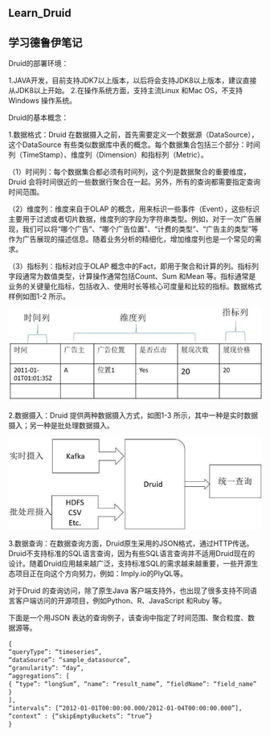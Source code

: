 ## Learn_Druid
## 学习德鲁伊笔记

Druid的部署环境：

1.JAVA开发，目前支持JDK7以上版本，以后将会支持JDK8以上版本，建议直接从JDK8以上开始。
2.在操作系统方面，支持主流Linux 和Mac OS，不支持Windows 操作系统。

Druid的基本概念：

1.数据格式：Druid 在数据摄入之前，首先需要定义一个数据源（DataSource），这个DataSource 有些类似数据库中表的概念。每个数据集合包括三个部分：时间列（TimeStamp）、维度列（Dimension）和指标列（Metric）。

（1）时间列：每个数据集合都必须有时间列，这个列是数据聚合的重要维度，Druid 会将时间很近的一些数据行聚合在一起。另外，所有的查询都需要指定查询时间范围。

（2）维度列：维度来自于OLAP 的概念，用来标识一些事件（Event），这些标识主要用于过滤或者切片数据，维度列的字段为字符串类型。例如，对于一次广告展现，我们可以将“哪个广告”、“哪个广告位置”、“计费的类型”、“广告主的类型”等作为广告展现的描述信息。随着业务分析的精细化，增加维度列也是一个常见的需求。

（3）指标列：指标对应于OLAP 概念中的Fact，即用于聚合和计算的列。指标列字段通常为数值类型，计算操作通常包括Count、Sum 和Mean 等。指标通常是业务的关键量化指标，包括收入、使用时长等核心可度量和比较的指标。数据格式样例如图1-2 所示。

<img src="https://github.com/jiaming9844/learn_druid/blob/master/image/2017022015123066.jpg"/>
 

2.数据摄入：Druid 提供两种数据摄入方式，如图1-3 所示，其中一种是实时数据摄入；另一种是批处理数据摄入。

<img src="https://github.com/jiaming9844/learn_druid/blob/master/image/2017022015123158.jpg"/>

3.数据查询：在数据查询方面，Druid原生采用的JSON格式，通过HTTP传送。Druid不支持标准的SQL语言查询，因为有些SQL语言查询并不适用Druid现在的设计。随着Druid应用越来越广泛，支持标准SQL的需求越来越重要，一些开源生态项目正在向这个方向努力，例如：Imply.io的PlyQL等。

对于Druid 的查询访问，除了原生Java 客户端支持外，也出现了很多支持不同语言客户端访问的开源项目，例如Python、R、JavaScript 和Ruby 等。

下面是一个用JSON 表达的查询例子，该查询中指定了时间范围、聚合粒度、数据源等。
````
{
“queryType”: “timeseries”,
“dataSource”: “sample_datasource”,
“granularity”: “day”,
“aggregations”: [
{ “type”: “longSum”, “name”: “result_name”, “fieldName”: “field_name” }
],
“intervals”: [“2012-01-01T00:00:00.000/2012-01-04T00:00:00.000”],
“context” : {“skipEmptyBuckets”: “true”}
}
````
